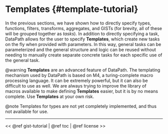 Templates       {#template-tutorial}
=========

In the previous sections, we have shown how to directly specify types,
functions, filters, transforms, aggregates, and GISTs (for brevity, all of these
will be grouped together as *tasks*). In addition to directly specifying a
task, DataPath allows for the user to specify **Templates**, which create new
tasks on the fly when provided with parameters. In this way, general tasks can
be parameterized and the general structure and logic can be reused without
needing to manually create separate concrete tasks for each specific use of the
general task.

@warning **Templates** are an advanced feature of DataPath. The templating mechanism
used by DataPath is based on M4, a turing-complete macro processing language.
It can be extremely powerful, but it can also be difficult to use as well. We
are always trying to improve the library of macros available to make defining
**Templates** easier, but it is by no means complete. Use **Templates** at your
own risk.

@note Templates for types are not yet completely implemented, and thus not
available for use.

- - - - -

\<\< @ref gist-tutorial | @ref toc | @ref license \>\>
